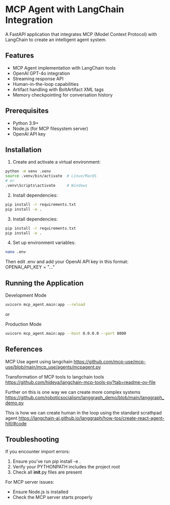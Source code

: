 # MCP Agent with LangChain Integration

A FastAPI application that integrates MCP (Model Context Protocol) with LangChain to create an intelligent agent system.

## Features

- MCP Agent implementation with LangChain tools
- OpenAI GPT-4o integration
- Streaming response API
- Human-in-the-loop capabilities
- Artifact handling with BoltArtifact XML tags
- Memory checkpointing for conversation history

## Prerequisites

- Python 3.9+
- Node.js (for MCP filesystem server)
- OpenAI API key

## Installation

1. Create and activate a virtual environment:
```bash
python -m venv .venv
source .venv/bin/activate  # Linux/MacOS
# or 
.venv\Scripts\activate     # Windows
``` 

2. Install dependencies:
```bash
pip install -r requirements.txt
pip install -e .
```

3. Install dependencies:
```bash
pip install -r requirements.txt
pip install -e .
```

4. Set up environment variables:
```bash
nano .env
```
Then edit .env and add your OpenAI API key in this format:
OPENAI_API_KEY = "..."

## Running the Application

Development Mode
```bash
uvicorn mcp_agent.main:app --reload
```
or

Production Mode
```bash
uvicorn mcp_agent.main:app --host 0.0.0.0 --port 8000
```

## References
MCP Use agent using langchain
https://github.com/mcp-use/mcp-use/blob/main/mcp_use/agents/mcpagent.py

Transformation of MCP tools to langchain tools
https://github.com/hideya/langchain-mcp-tools-py?tab=readme-ov-file

Further on this is one way we can create more complex systems
https://github.com/roboticsocialism/langgraph_demo/blob/main/langgraph_demo.py

This is how we can create human in the loop using the standard scrathpad agent
https://langchain-ai.github.io/langgraph/how-tos/create-react-agent-hitl/#code


## Troubleshooting
If you encounter import errors:

1. Ensure you've run pip install -e .
2. Verify your PYTHONPATH includes the project root
3. Check all __init__.py files are present

For MCP server issues:

- Ensure Node.js is installed
- Check the MCP server starts properly